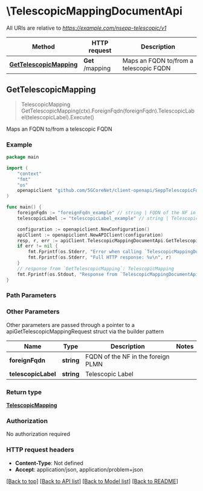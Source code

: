# \TelescopicMappingDocumentApi

All URIs are relative to *https://example.com/nsepp-telescopic/v1*

Method | HTTP request | Description
------------- | ------------- | -------------
[**GetTelescopicMapping**](TelescopicMappingDocumentApi.md#GetTelescopicMapping) | **Get** /mapping | Maps an FQDN to/from a telescopic FQDN



## GetTelescopicMapping

> TelescopicMapping GetTelescopicMapping(ctx).ForeignFqdn(foreignFqdn).TelescopicLabel(telescopicLabel).Execute()

Maps an FQDN to/from a telescopic FQDN

### Example

```go
package main

import (
    "context"
    "fmt"
    "os"
    openapiclient "github.com/5GCoreNet/client-openapi/SeppTelescopicFqdnMapping"
)

func main() {
    foreignFqdn := "foreignFqdn_example" // string | FQDN of the NF in the foreign PLMN (optional)
    telescopicLabel := "telescopicLabel_example" // string | Telescopic Label (optional)

    configuration := openapiclient.NewConfiguration()
    apiClient := openapiclient.NewAPIClient(configuration)
    resp, r, err := apiClient.TelescopicMappingDocumentApi.GetTelescopicMapping(context.Background()).ForeignFqdn(foreignFqdn).TelescopicLabel(telescopicLabel).Execute()
    if err != nil {
        fmt.Fprintf(os.Stderr, "Error when calling `TelescopicMappingDocumentApi.GetTelescopicMapping``: %v\n", err)
        fmt.Fprintf(os.Stderr, "Full HTTP response: %v\n", r)
    }
    // response from `GetTelescopicMapping`: TelescopicMapping
    fmt.Fprintf(os.Stdout, "Response from `TelescopicMappingDocumentApi.GetTelescopicMapping`: %v\n", resp)
}
```

### Path Parameters



### Other Parameters

Other parameters are passed through a pointer to a apiGetTelescopicMappingRequest struct via the builder pattern


Name | Type | Description  | Notes
------------- | ------------- | ------------- | -------------
 **foreignFqdn** | **string** | FQDN of the NF in the foreign PLMN | 
 **telescopicLabel** | **string** | Telescopic Label | 

### Return type

[**TelescopicMapping**](TelescopicMapping.md)

### Authorization

No authorization required

### HTTP request headers

- **Content-Type**: Not defined
- **Accept**: application/json, application/problem+json

[[Back to top]](#) [[Back to API list]](../README.md#documentation-for-api-endpoints)
[[Back to Model list]](../README.md#documentation-for-models)
[[Back to README]](../README.md)

